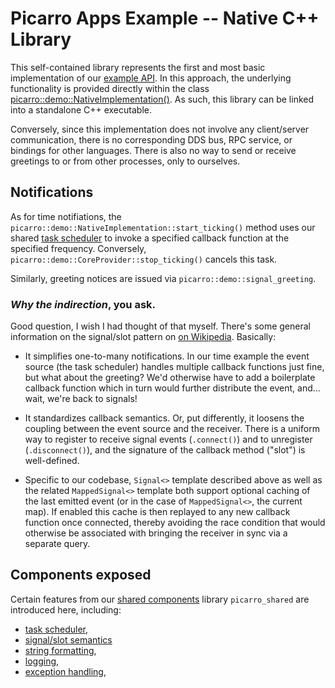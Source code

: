 Picarro Apps Example -- Native C++ Library
===============================================

This self-contained library represents the first and most basic implementation of our [example API](../../api/README.md). In this approach, the underlying functionality is provided directly within the class [picarro::demo::NativeImplementation()](example-native.h++). As such, this library can be linked into a standalone C++ executable.

Conversely, since this implementation does not involve any client/server communication, there is no corresponding DDS bus, RPC service, or bindings for other languages. There is also no way to send or receive greetings to or from other processes, only to ourselves.

Notifications
-------------

As for time notifiations, the `picarro::demo::NativeImplementation::start_ticking()` method uses our shared [task scheduler](../../../../../../shared/source/cpp/platform/chrono/scheduler.h++) to invoke a specified callback function at the specified frequency. Conversely, `picarro::demo::CoreProvider::stop_ticking()` cancels this task.

Similarly, greeting notices are issued via `picarro::demo::signal_greeting`.

### *Why the indirection*, you ask.

Good question, I wish I had thought of that myself.  There's some general information on the signal/slot pattern on [on Wikipedia](https://en.wikipedia.org/wiki/Signals_and_slots). Basically:

* It simplifies one-to-many notifications. In our time example the event source (the task scheduler) handles multiple callback functions just fine, but what about the greeting? We'd otherwise have to add a boilerplate callback function which in turn would further distribute the event, and... wait, we're back to signals!

* It standardizes callback semantics. Or, put differently, it loosens the coupling between the event source and the receiver. There is a uniform way to register to receive signal events (`.connect()`) and to unregister (`.disconnect()`), and the signature of the callback method ("slot") is well-defined.

* Specific to our codebase, `Signal<>` template described above as well as the related `MappedSignal<>` template both support optional caching of the last emitted event (or in the case of `MappedSignal<>`, the current map). If enabled this cache is then replayed to any new callback function once connected, thereby avoiding the race condition that would otherwise be associated with bringing the receiver in sync via a separate query.


Components exposed
------------------

Certain features from our [shared components](../../../../../../shared/source/cpp) library `picarro_shared` are introduced here, including:

* [task scheduler](../../../../../../shared/source/cpp/platform/chrono/scheduler.h++),
* [signal/slot semantics](../../../../../../shared/source/cpp/platform/thread/signaltemplate.h++)
* [string formatting](../../../../../../shared/source/cpp/platform/string/format.h++),
* [logging](../../../../../../shared/source/cpp/platform/logging/logging.h++),
* [exception handling](../../../../../../shared/source/cpp/platform/status/exceptions.h++),
